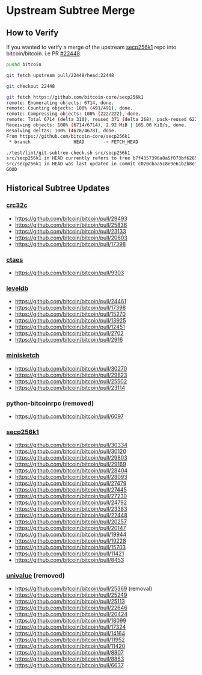 # Upstream Subtree Merge

## How to Verify

If you wanted to verify a merge of the upstream [secp256k1](https://github.com/bitcoin-core/secp256k1) repo into bitcoin/bitcoin.
i.e PR [#22448](https://github.com/bitcoin/bitcoin/pull/22448).

```bash
pushd bitcoin

git fetch upstream pull/22448/head:22448

git checkout 22448

git fetch https://github.com/bitcoin-core/secp256k1
remote: Enumerating objects: 6714, done.
remote: Counting objects: 100% (491/491), done.
remote: Compressing objects: 100% (222/222), done.
remote: Total 6714 (delta 310), reused 371 (delta 268), pack-reused 6223
Receiving objects: 100% (6714/6714), 2.92 MiB | 165.00 KiB/s, done.
Resolving deltas: 100% (4678/4678), done.
From https://github.com/bitcoin-core/secp256k1
 * branch                HEAD       -> FETCH_HEAD

./test/lint/git-subtree-check.sh src/secp256k1
src/secp256k1 in HEAD currently refers to tree b7f4357396a8a5f073bf628567ef10b2e2edd410
src/secp256k1 in HEAD was last updated in commit c020cbaa5c8e9e61b2b8efd8dc09be743fcd4273 (tree b7f4357396a8a5f073bf628567ef10b2e2edd410)
GOOD
```

## Historical Subtree Updates

### [crc32c](https://github.com/bitcoin-core/crc32c-subtree)

- https://github.com/bitcoin/bitcoin/pull/29493
- https://github.com/bitcoin/bitcoin/pull/25836
- https://github.com/bitcoin/bitcoin/pull/23133
- https://github.com/bitcoin/bitcoin/pull/20603
- https://github.com/bitcoin/bitcoin/pull/17398

### [ctaes](https://github.com/bitcoin-core/ctaes)

- https://github.com/bitcoin/bitcoin/pull/9303

### [leveldb](https://github.com/bitcoin-core/leveldb)

- https://github.com/bitcoin/bitcoin/pull/24461
- https://github.com/bitcoin/bitcoin/pull/17398
- https://github.com/bitcoin/bitcoin/pull/15270
- https://github.com/bitcoin/bitcoin/pull/13925
- https://github.com/bitcoin/bitcoin/pull/12451
- https://github.com/bitcoin/bitcoin/pull/2702
- https://github.com/bitcoin/bitcoin/pull/2916

### [minisketch](https://github.com/sipa/minisketch)

- https://github.com/bitcoin/bitcoin/pull/30270
- https://github.com/bitcoin/bitcoin/pull/29823
- https://github.com/bitcoin/bitcoin/pull/25502
- https://github.com/bitcoin/bitcoin/pull/23114

### python-bitcoinrpc (removed)

- https://github.com/bitcoin/bitcoin/pull/6097

### [secp256k1](https://github.com/bitcoin-core/secp256k1)

- https://github.com/bitcoin/bitcoin/pull/30334
- https://github.com/bitcoin/bitcoin/pull/30120
- https://github.com/bitcoin/bitcoin/pull/29803
- https://github.com/bitcoin/bitcoin/pull/29169
- https://github.com/bitcoin/bitcoin/pull/28404
- https://github.com/bitcoin/bitcoin/pull/28093
- https://github.com/bitcoin/bitcoin/pull/27479
- https://github.com/bitcoin/bitcoin/pull/27445
- https://github.com/bitcoin/bitcoin/pull/27230
- https://github.com/bitcoin/bitcoin/pull/24792
- https://github.com/bitcoin/bitcoin/pull/23383
- https://github.com/bitcoin/bitcoin/pull/22448
- https://github.com/bitcoin/bitcoin/pull/20257
- https://github.com/bitcoin/bitcoin/pull/20147
- https://github.com/bitcoin/bitcoin/pull/19944
- https://github.com/bitcoin/bitcoin/pull/19228
- https://github.com/bitcoin/bitcoin/pull/15703
- https://github.com/bitcoin/bitcoin/pull/11421
- https://github.com/bitcoin/bitcoin/pull/8453

### [univalue](https://github.com/bitcoin-core/univalue) (removed)

- https://github.com/bitcoin/bitcoin/pull/25369 (removal)
- https://github.com/bitcoin/bitcoin/pull/25249
- https://github.com/bitcoin/bitcoin/pull/25113
- https://github.com/bitcoin/bitcoin/pull/22646
- https://github.com/bitcoin/bitcoin/pull/20424
- https://github.com/bitcoin/bitcoin/pull/18099
- https://github.com/bitcoin/bitcoin/pull/17324
- https://github.com/bitcoin/bitcoin/pull/14164
- https://github.com/bitcoin/bitcoin/pull/11952
- https://github.com/bitcoin/bitcoin/pull/11420
- https://github.com/bitcoin/bitcoin/pull/8807
- https://github.com/bitcoin/bitcoin/pull/8863
- https://github.com/bitcoin/bitcoin/pull/6637
